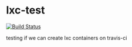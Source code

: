 lxc-test
========

[![Build Status](https://travis-ci.org/tknerr/lxc-test.png?branch=master)](https://travis-ci.org/tknerr/lxc-test)

testing if we can create lxc containers on travis-ci

